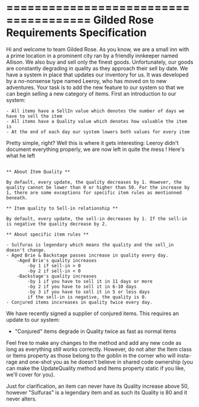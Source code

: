 ======================================
Gilded Rose Requirements Specification
======================================

Hi and welcome to team Gilded Rose. As you know, we are a small inn with a prime location in a
prominent city ran by a friendly innkeeper named Allison. We also buy and sell only the finest goods.
Unfortunately, our goods are constantly degrading in quality as they approach their sell by date. We
have a system in place that updates our inventory for us. It was developed by a no-nonsense type named
Leeroy, who has moved on to new adventures. Your task is to add the new feature to our system so that
we can begin selling a new category of items. First an introduction to our system:

	- All items have a SellIn value which denotes the number of days we have to sell the item
	- All items have a Quality value which denotes how valuable the item is
	- At the end of each day our system lowers both values for every item

Pretty simple, right? Well this is where it gets interesting: Leeroy didn't document everything properly,
we are now left in quite the mess ! Here's what he left
```

** About Item Quality **

By default, every update, the quality decreases by 1. However, the quality cannot be lower than 0 or higher than 50. For the increase by 1, there are some exceptions for specific item rules as mentionned beneath.

** Item quality to Sell-in relationship **

By default, every update, the sell-in decreases by 1. If the sell-in is negative the quality decrease by 2.

** About specific item rules **

- Sulfuras is legendary which means the quality and the sell_in doesn't change.
- Aged Brie & Backstage passes increase in quality every day.
	-Aged Brie's quality increases
		-by 1 if sell-in > 0
		-by 2 if sell-in < 0
	-Backstage's quality increases
		-by 1 if you have to sell it in 11 days or more
		-by 2 if you have to sell it in 6-10 days
		-by 3 if you have to sell it in 5 or less days
		if the sell-in is negative, the quality is 0.
- Conjured items incxreases in quality twice every day.

```
We have recently signed a supplier of conjured items. This requires an update to our system:

- "Conjured" items degrade in Quality twice as fast as normal items

Feel free to make any changes to the method and add any new code as long as everything
still works correctly. However, do not alter the Item class or Items property as those belong to the
goblin in the corner who will insta-rage and one-shot you as he doesn't believe in shared code
ownership (you can make the UpdateQuality method and Items property static if you like, we'll cover
for you).

Just for clarification, an item can never have its Quality increase above 50, however "Sulfuras" is a
legendary item and as such its Quality is 80 and it never alters.

